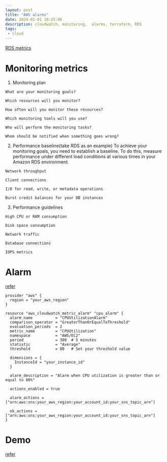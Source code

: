 ```yaml
---
layout: post
title: "AWS alarms"
date: 2024-02-01 10:25:06
description: cloudwatch, monitoring,  alarms, terraform, RDS
tags:
 - cloud
---
```

[RDS metrics](https://docs.aws.amazon.com/AmazonCloudWatch/latest/monitoring/Best_Practice_Recommended_Alarms_AWS_Services.html#RDS)

# Monitoring metrics
1. Monitoring plan
```
What are your monitoring goals?

Which resources will you monitor?

How often will you monitor these resources?

Which monitoring tools will you use?

Who will perform the monitoring tasks?

Whom should be notified when something goes wrong?
```

2. Performance baseline(take RDS as an example)
To achieve your monitoring goals, you need to establish a baseline. To do this, measure performance under different load conditions at various times in your Amazon RDS environment.
```
Network throughput

Client connections

I/O for read, write, or metadata operations

Burst credit balances for your DB instances
```

3. Performance guidelines
```
High CPU or RAM consumption 

Disk space consumption

Network traffic 

Database connections 

IOPS metrics 
```

# Alarm
[refer](https://medium.com/@The_Anshuman/aws-cloudwatch-alarm-in-terraform-bb6e69ac922d)

```
provider "aws" {
  region = "your_aws_region"
}

resource "aws_cloudwatch_metric_alarm" "cpu_alarm" {
  alarm_name          = "CPUUtilizationAlarm"
  comparison_operator = "GreaterThanOrEqualToThreshold"
  evaluation_periods  = 2
  metric_name         = "CPUUtilization"
  namespace           = "AWS/EC2"
  period              = 300  # 5 minutes
  statistic           = "Average"
  threshold           = 80   # Set your threshold value

  dimensions = {
    InstanceId = "your_instance_id"
  }

  alarm_description = "Alarm when CPU utilization is greater than or equal to 80%"

  actions_enabled = true

  alarm_actions = ["arn:aws:sns:your_aws_region:your_account_id:your_sns_topic_arn"]

  ok_actions = ["arn:aws:sns:your_aws_region:your_account_id:your_sns_topic_arn"]
}
```

# Demo
[refer](https://github.com/cloudposse/terraform-aws-rds-cloudwatch-sns-alarms)

